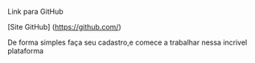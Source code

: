 Link para GitHub

[Site GitHub] (https://github.com/)

De forma simples faça seu cadastro,e comece a trabalhar nessa incrivel plataforma
